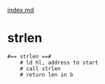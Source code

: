 [index.md](index.md)
# strlen

	#== strlen ==#  
		# ld hl, address to start  
		# call strlen  
		# return len in b  
		
